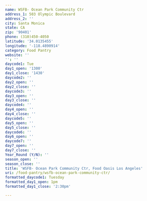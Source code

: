```yaml
---
name: WSFB- Ocean Park Community Ctr
address_1: 503 Olympic Boulevard
address_2: ''
city: Santa Monica
state: CA
zip: '90401'
phone: (310)450-4050
latitude: '34.0135455'
longitude: '-118.4890914'
category: Food Pantry
website: ''
'': ''
daycode1: Tue
day1_open: '1300'
day1_close: '1430'
daycode2: ''
day2_open: ''
day2_close: ''
daycode3: ''
day3_open: ''
day3_close: ''
daycode4: ''
day4_open: ''
day4_close: ''
daycode5: ''
day5_open: ''
day5_close: ''
daycode6: ''
day6_open: ''
daycode7: ''
day7_open: ''
day7_close: ''
Year_Round (Y/N): ''
season_open: ''
season_close: ''
title: 'WSFB- Ocean Park Community Ctr, Food Oasis Los Angeles'
uri: /food-pantry/wsfb-ocean-park-community-ctr/
formatted_daycode1: Tuesday
formatted_day1_open: 1pm
formatted_day1_close: '2:30pm'

---
```

